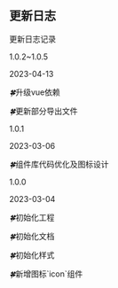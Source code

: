 ## 更新日志

更新日志记录

<div class="doc-update">
    <f-timeline>
     <f-timeline-item>
        <p class="version">1.0.2~1.0.5</p>
        <p class="time">2023-04-13</p>
        <p class="content"><i>🍀</i>升级vue依赖</p>
        <p class="content"><i>🍀</i>更新部分导出文件</p>
      </f-timeline-item>
      <f-timeline-item>
        <p class="version">1.0.1</p>
        <p class="time">2023-03-06</p>
        <p class="content"><i>🍀</i>组件库代码优化及图标设计</p>
      </f-timeline-item>
      <f-timeline-item>
        <p class="version">1.0.0</p>
        <p class="time">2023-03-04</p>
        <p class="content"><i>🍀</i>初始化工程</p>
        <p class="content"><i>🍀</i>初始化文档</p>
        <p class="content"><i>🍀</i>初始化样式</p>
        <p class="content"><i>🍀</i>新增图标`icon`组件</p>
      </f-timeline-item>
    </f-timeline>
</div>

